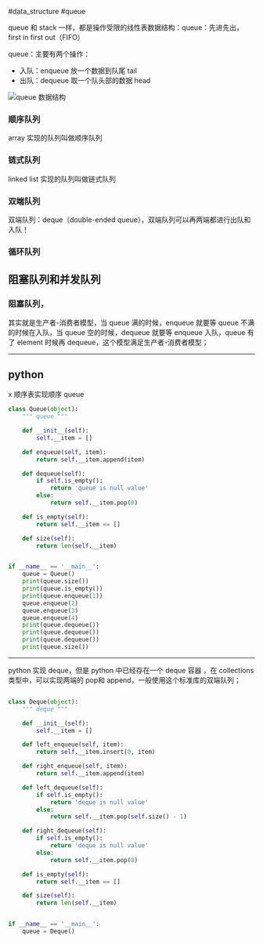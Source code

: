 

#data_structure #queue

queue 和 stack 一样，都是操作受限的线性表数据结构：queue：先进先出，first in first out（FIFO）

queue：主要有两个操作：
- 入队：enqueue 放一个数据到队尾 tail
- 出队：dequeue 取一个队头部的数据 head

![queue 数据结构](/Images/queue_structure.png)


### 顺序队列
array 实现的队列叫做顺序队列


### 链式队列
linked list 实现的队列叫做链式队列

### 双端队列
双端队列：deque（double-ended queue），双端队列可以再两端都进行出队和入队！

### 循环队列


## 阻塞队列和并发队列

### 阻塞队列，
其实就是生产者-消费者模型，当 queue 满的时候，enqueue 就要等 queue 不满的时候在入队，当 queue 空的时候，dequeue 就要等 enqueue 入队，queue 有了 element 时候再 dequeue，这个模型满足生产者-消费者模型；



---

## python

x
顺序表实现顺序 queue

```python
class Queue(object):
    """ queue """

    def __init__(self):
        self.__item = []

    def enqueue(self, item):
        return self.__item.append(item)

    def dequeue(self):
        if self.is_empty():
            return 'queue is null value'
        else:
            return self.__item.pop(0)

    def is_empty(self):
        return self.__item == []

    def size(self):
        return len(self.__item)


if __name__ == '__main__':
    queue = Queue()
    print(queue.size())
    print(queue.is_empty())
    print(queue.enqueue(1))
    queue.enqueue(2)
    queue.enqueue(3)
    queue.enqueue(4)
    print(queue.dequeue())
    print(queue.dequeue())
    print(queue.dequeue())
    print(queue.size())

```

---

python 实现 deque，但是 python 中已经存在一个 deque 容器 ，在 collections 类型中，可以实现两端的  pop和 append，一般使用这个标准库的双端队列；

```python

class Deque(object):
    """ deque """

    def __init__(self):
        self.__item = []

    def left_enqueue(self, item):
        return self.__item.insert(0, item)

    def right_enqueue(self, item):
        return self.__item.append(item)

    def left_dequeue(self):
        if self.is_empty():
            return 'deque is null value'
        else:
            return self.__item.pop(self.size() - 1)

    def right_dequeue(self):
        if self.is_empty():
            return 'deque is null value'
        else:
            return self.__item.pop(0)

    def is_empty(self):
        return self.__item == []

    def size(self):
        return len(self.__item)


if __name__ == '__main__':
    queue = Deque()

```